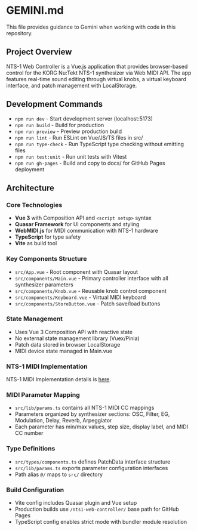 # GEMINI.md

This file provides guidance to Gemini when working with code in this repository.

## Project Overview

NTS-1 Web Controller is a Vue.js application that provides browser-based control for the KORG Nu:Tekt NTS-1 synthesizer via Web MIDI API. The app features real-time sound editing through virtual knobs, a virtual keyboard interface, and patch management with LocalStorage.

## Development Commands

- `npm run dev` - Start development server (localhost:5173)
- `npm run build` - Build for production
- `npm run preview` - Preview production build
- `npm run lint` - Run ESLint on Vue/JS/TS files in src/
- `npm run type-check` - Run TypeScript type checking without emitting files
- `npm run test:unit` - Run unit tests with Vitest
- `npm run gh-pages` - Build and copy to docs/ for GitHub Pages deployment

## Architecture

### Core Technologies
- **Vue 3** with Composition API and `<script setup>` syntax
- **Quasar Framework** for UI components and styling
- **WebMIDI.js** for MIDI communication with NTS-1 hardware
- **TypeScript** for type safety
- **Vite** as build tool

### Key Components Structure
- `src/App.vue` - Root component with Quasar layout
- `src/components/Main.vue` - Primary controller interface with all synthesizer parameters
- `src/components/Knob.vue` - Reusable knob control component
- `src/components/Keyboard.vue` - Virtual MIDI keyboard
- `src/components/StoreButton.vue` - Patch save/load buttons

### State Management
- Uses Vue 3 Composition API with reactive state
- No external state management library (Vuex/Pinia)
- Patch data stored in browser LocalStorage
- MIDI device state managed in Main.vue

### NTS-1 MIDI Implementation

NTS-1 MIDI Implementation details is [here](https://cdn.korg.com/jp/support/download/files/fc90397a1fbf692b1ba2f22c4079985a.pdf).

### MIDI Parameter Mapping
- `src/lib/params.ts` contains all NTS-1 MIDI CC mappings
- Parameters organized by synthesizer sections: OSC, Filter, EG, Modulation, Delay, Reverb, Arpeggiator
- Each parameter has min/max values, step size, display label, and MIDI CC number

### Type Definitions
- `src/types/components.ts` defines PatchData interface structure
- `src/lib/params.ts` exports parameter configuration interfaces
- Path alias `@/` maps to `src/` directory

### Build Configuration
- Vite config includes Quasar plugin and Vue setup
- Production builds use `/nts1-web-controller/` base path for GitHub Pages
- TypeScript config enables strict mode with bundler module resolution
